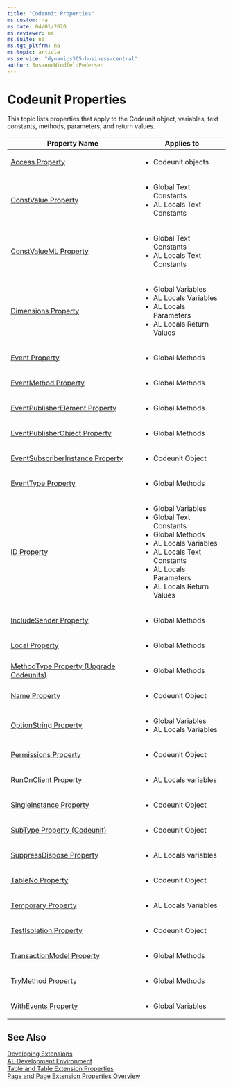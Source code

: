 ```yaml
---
title: "Codeunit Properties"
ms.custom: na
ms.date: 04/01/2020
ms.reviewer: na
ms.suite: na
ms.tgt_pltfrm: na
ms.topic: article
ms.service: "dynamics365-business-central"
author: SusanneWindfeldPedersen
---
```


# Codeunit Properties 
This topic lists properties that apply to the Codeunit object, variables, text constants, methods, parameters, and return values. 

|Property Name|Applies to|
|-------------|-----------|  
|[Access Property](devenv-access-property.md)|<ul><li>Codeunit objects</li></ul>|
|[ConstValue Property](devenv-constvalue-property.md)|<ul><li>Global Text Constants</li><li>AL Locals Text Constants</li></ul>|
|[ConstValueML Property](devenv-constvalueml-property.md)|<ul><li>Global Text Constants</li><li>AL Locals Text Constants</li></ul>|
|[Dimensions Property](devenv-dimensions-property.md)|<ul><li>Global Variables</li><li>AL Locals Variables</li><li>AL Locals Parameters</li><li>AL Locals Return Values</li></ul>|
|[Event Property](devenv-event-property.md)|<ul><li>Global Methods</li></ul>|
|[EventMethod Property](devenv-eventmethod-property.md)|<ul><li>Global Methods</li></ul>|
|[EventPublisherElement Property](devenv-eventpublisherelement-property.md)|<ul><li>Global Methods</li></ul>|
|[EventPublisherObject Property](devenv-eventpublisherobject-property.md)|<ul><li>Global Methods</li></ul>|
|[EventSubscriberInstance Property](devenv-eventsubscriberinstance-property.md)|<ul><li>Codeunit Object</li></ul>|
|[EventType Property](devenv-eventtype-property.md)|<ul><li>Global Methods</li></ul>|
|[ID Property](devenv-id-property.md)|<ul><li>Global Variables</li><li>Global Text Constants</li><li>Global Methods</li><li>AL Locals Variables</li><li>AL Locals Text Constants</li><li>AL Locals Parameters</li><li>AL Locals Return Values</li></ul>|
|[IncludeSender Property](devenv-includesender-property.md)|<ul><li>Global Methods</li></ul>|
|[Local Property](devenv-local-property.md)|<ul><li>Global Methods</li></ul>|
|[MethodType Property \(Upgrade Codeunits\)](devenv-methodtype-property-upgrade-codeunits.md)|<ul><li>Global Methods</li></ul>|
|[Name Property](devenv-name-property.md)|<ul><li>Codeunit Object</li></ul>|
|[OptionString Property](devenv-optionstring-property.md)|<ul><li>Global Variables</li><li>AL Locals Variables</li></ul>|
|[Permissions Property](devenv-permissions-property.md)|<ul><li>Codeunit Object</li></ul>|
|[RunOnClient Property](devenv-runonclient-property.md)|<ul><li>AL Locals variables</li></ul>|
|[SingleInstance Property](devenv-singleinstance-property.md)|<ul><li>Codeunit Object</li></ul>|
|[SubType Property (Codeunit)](devenv-subtype-property-codeunit.md)|<ul><li>Codeunit Object</li></ul>|
|[SuppressDispose Property](devenv-suppressdispose-property.md)|<ul><li>AL Locals variables</li></ul>|
|[TableNo Property](devenv-tableno-property.md)|<ul><li>Codeunit Object</li></ul>|
|[Temporary Property](devenv-temporary-property.md)|<ul><li>AL Locals Variables</li></ul>|
|[TestIsolation Property](devenv-testisolation-property.md)|<ul><li>Codeunit Object</li></ul>|
|[TransactionModel Property](devenv-transactionmodel-property.md)|<ul><li>Global Methods</li></ul>|
|[TryMethod Property](devenv-trymethod-property.md)|<ul><li>Global Methods</li></ul>|
|[WithEvents Property](devenv-withevents-property.md)|<ul><li>Global Variables</li></ul>|



## See Also
[Developing Extensions](../devenv-dev-overview.md)  
[AL Development Environment](../devenv-reference-overview.md)  
[Table and Table Extension Properties](devenv-table-properties.md)  
[Page and Page Extension Properties Overview](devenv-page-property-overview.md)

<!--
# Codeunit Properties
This topic lists properties that apply to the Codeunit object, variables, text constants, methods, parameters, and return values.  
  
## Codeunit Object Properties  
 The following properties apply to the **Codeunit** object.  

|Property Name|Codeunit Object|
|-------------|-----------|
|[Name Property](devenv-name-property.md)|X|
|[Permissions Property](devenv-permissions-property.md)|X|
|[SingleInstance Property](devenv-singleinstance-property.md)|X|
|[SubType Property (Codeunit)](devenv-subtype-property-codeunit.md)|X|
|[TableNo Property](devenv-tableno-property.md)|X|
|[TestIsolation Property](devenv-testisolation-property.md)|X|
|[EventSubscriberInstance Property](devenv-eventsubscriberinstance-property.md)|X|
  
## Global Variables Properties  
 The following properties apply to **Global variables** in codeunit objects.  

|Property Name|Codeunit Object|
|-------------|-----------|
|[Dimensions Property](devenv-dimensions-property.md)|X|
|[ID Property](devenv-id-property.md)|X|
|[IncludeInDataSet Property](devenv-includeindataset-property.md)|X|
|[OptionString Property](devenv-optionstring-property.md)|X|
|[WithEvents Property](devenv-withevents-property.md)|X|
  
## Global Text Constants Properties  
 The following properties apply to **Global Text Constants** in the codeunit objects.  

|Property Name|Codeunit Object|
|-------------|-----------|
|[ConstValue Property](devenv-constvalue-property.md)|X|
|[ConstValueML Property](devenv-constvalueml-property.md)|X|
|[ID Property](devenv-id-property.md)|X|

## Global Methods Properties  
 The following properties apply to **Global Methods** in thecodeunit objects.  

|Property Name|Codeunit Object|
|-------------|-----------|
|[ID Property](devenv-id-property.md)|X|
|[Local Property](devenv-local-property.md)|X|
|[MethodType Property \(Upgrade Codeunits\)](devenv-methodtype-property-upgrade-codeunits.md)|X|
|[MethodType Property \(Test Codeunits\)](devenv-methodtype-property-test-codeunits.md)|X|
|[HandlerMethods Property](devenv-handlermethods-property.md)|X|
|[TransactionModel Property](devenv-transactionmodel-property.md)|X|
|[TryMethod Property](devenv-trymethod-property.md)|X|
|[Event Property](devenv-event-property.md)|X|
|[EventMethod Property](devenv-eventmethod-property.md)|X|
|[EventPublisherObject Property](devenv-eventpublisherobject-property.md)|X|
|[EventType Property](devenv-eventtype-property.md)|X|
|[GlobalVarAccess Property](devenv-globalvaraccess-property.md)|X|
|[IncludeSender Property](devenv-includesender-property.md)|X|
|[EventPublisherElement Property](devenv-eventpublisherelement-property.md)|X|
    
## AL Locals Variables Properties  
 The following properties apply to **Variables** in the **AL Locals** window of codeunit objects.  

|Property Name|Codeunit Object|
|-------------|-----------|
|[Dimensions Property](devenv-dimensions-property.md)|X|
|[ID Property](devenv-id-property.md)|X|
|[OptionString Property](devenv-optionstring-property.md)|X|
|[RunOnClient Property](devenv-runonclient-property.md)|X|
|[SuppressDispose Property](devenv-suppressdispose-property.md)|X|
|[Temporary Property](devenv-temporary-property.md)|X|

## AL Locals Text Constants Properties  
 The following properties apply to **Text Constants** in the **AL Locals** window of codeunit objects.  

|Property Name|Codeunit Object|
|-------------|-----------|
|[ConstValue Property](devenv-constvalue-property.md)|X|
|[ConstValueML Property](devenv-constvalueml-property.md)|X|
|[ID Property](devenv-id-property.md)|X|
  
## AL Locals Parameters Properties  
 The following properties apply to **Parameters** in the **AL Locals** window of codeunit objects.  

|Property Name|Codeunit Object|
|-------------|-----------|
|[Dimensions Property](devenv-dimensions-property.md)|X|
|[ID Property](devenv-id-property.md)|X|

## AL Locals Return Values Properties  
 The following properties apply to **Return Values** in the **AL Locals** window of codeunit objects.  
  
|Property Name|Codeunit Object|
|-------------|-----------|
|[Dimensions Property](devenv-dimensions-property.md)|X|
|[ID Property](devenv-id-property.md)|X|

##See Also
[Developing Extensions](../devenv-dev-overview.md)  
[AL Development Environment](../devenv-reference-overview.md)  
[Table and Table Extension Properties](devenv-table-properties.md)  
[Page and Page Extension Properties Overview](devenv-page-property-overview.md)

-->